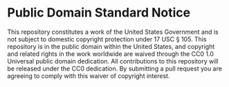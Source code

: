 # Public Domain Standard Notice

This repository constitutes a work of the United States Government and
is not subject to domestic copyright protection under 17 USC § 105.
This repository is in the public domain within the United States,
and copyright and related rights in the work worldwide are waived
through the CC0 1.0 Universal public domain dedication. All
contributions to this repository will be released under the CC0
dedication. By submitting a pull request you are agreeing to comply
with this waiver of copyright interest.
